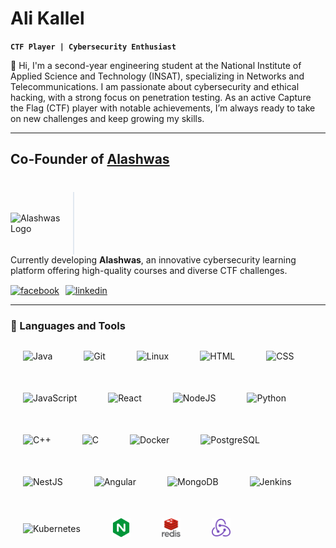 # Ali Kallel

**`CTF Player | Cybersecurity Enthusiast`**

👋 Hi, I'm a second-year engineering student at the National Institute of Applied Science and Technology (INSAT), specializing in Networks and Telecommunications. I am passionate about cybersecurity and ethical hacking, with a strong focus on penetration testing. As an active Capture the Flag (CTF) player with notable achievements, I’m always ready to take on new challenges and keep growing my skills.

---
## Co-Founder of [Alashwas](https://alashwas.online/)<div style="display: flex; align-items: center; gap: 20px; margin: 20px 0;">
  <div style="display: flex; align-items: center; gap: 20px;">
    <img src="https://alashwas.com/public/images/Alashwas.png" alt="Alashwas Logo" width="80">
    <div style="width: 2px; height: 100px; background-color: #e2e8f0;"></div>
  </div>
  <div style="display: flex; flex-direction: column; gap: 15px;">
    <p style="margin: 0;">
      Currently developing <strong>Alashwas</strong>, an innovative cybersecurity learning platform offering high-quality courses and diverse CTF challenges.
    </p>
    <div style="display: flex; gap: 10px;">
  <a href="https://www.facebook.com/AlashwasSec" target="_blank" style="display: inline-block;">
        <img src="https://img.shields.io/badge/facebook-logo?style=for-the-badge&logo=facebook&logoColor=white&color=%230866ff" alt="facebook" />
      </a>
      <a href="https://www.linkedin.com/company/alashwas" target="_blank" style="display: inline-block;">
        <img src="https://img.shields.io/badge/linkedin-logo?style=for-the-badge&logo=linkedin&logoColor=white&color=%230a77b6" alt="linkedin" />
      </a>
    </div>
  </div>
</div>


---

### 🧰 Languages and Tools
<div style="display: flex; flex-wrap: wrap; gap: 30px; align-items: center; margin: 20px 10px;"> <span style="display: inline-block; padding: 10px;"> <img alt="Java" width="30px" src="https://cdn.jsdelivr.net/gh/devicons/devicon/icons/java/java-original.svg" style="pointer-events: none;"/> </span> <span style="display: inline-block; padding: 10px;"> <img alt="Git" width="30px" src="https://cdn.jsdelivr.net/gh/devicons/devicon/icons/git/git-original.svg" style="pointer-events: none;"/> </span> <span style="display: inline-block; padding: 10px;"> <img alt="Linux" width="30px" src="https://cdn.jsdelivr.net/gh/devicons/devicon/icons/linux/linux-original.svg" style="pointer-events: none;"/> </span> <span style="display: inline-block; padding: 10px;"> <img alt="HTML" width="30px" src="https://cdn.jsdelivr.net/gh/devicons/devicon/icons/html5/html5-plain.svg" style="pointer-events: none;"/> </span> <span style="display: inline-block; padding: 10px;"> <img alt="CSS" width="30px" src="https://cdn.jsdelivr.net/gh/devicons/devicon/icons/css3/css3-plain.svg" style="pointer-events: none;"/> </span> <span style="display: inline-block; padding: 10px;"> <img alt="JavaScript" width="30px" src="https://cdn.jsdelivr.net/gh/devicons/devicon/icons/javascript/javascript-plain.svg" style="pointer-events: none;"/> </span> <span style="display: inline-block; padding: 10px;"> <img alt="React" width="30px" src="https://cdn.jsdelivr.net/gh/devicons/devicon/icons/react/react-original.svg" style="pointer-events: none;"/> </span> <span style="display: inline-block; padding: 10px;"> <img alt="NodeJS" width="30px" src="https://cdn.jsdelivr.net/gh/devicons/devicon@latest/icons/nodejs/nodejs-original-wordmark.svg" style="pointer-events: none;"/> </span> <span style="display: inline-block; padding: 10px;"> <img alt="Python" width="30px" src="https://cdn.jsdelivr.net/gh/devicons/devicon@latest/icons/python/python-original.svg" style="pointer-events: none;"/> </span> <span style="display: inline-block; padding: 10px;"> <img alt="C++" width="30px" src="https://cdn.jsdelivr.net/gh/devicons/devicon@latest/icons/cplusplus/cplusplus-original.svg" style="pointer-events: none;"/> </span> <span style="display: inline-block; padding: 10px;"> <img alt="C" width="30px" src="https://cdn.jsdelivr.net/gh/devicons/devicon/icons/c/c-original.svg" style="pointer-events: none;"/> </span> <span style="display: inline-block; padding: 10px;"> <img alt="Docker" width="30px" src="https://cdn.jsdelivr.net/gh/devicons/devicon/icons/docker/docker-original.svg" style="pointer-events: none;"/> </span> <span style="display: inline-block; padding: 10px;"> <img alt="PostgreSQL" width="30px" src="https://cdn.jsdelivr.net/gh/devicons/devicon@latest/icons/postgresql/postgresql-original.svg" style="pointer-events: none;"/> </span> <span style="display: inline-block; padding: 10px;"> <img alt="NestJS" width="30px" src="https://cdn.jsdelivr.net/gh/devicons/devicon@latest/icons/nestjs/nestjs-original.svg" style="pointer-events: none;"/> </span> <span style="display: inline-block; padding: 10px;"> <img alt="Angular" width="30px" src="https://cdn.jsdelivr.net/gh/devicons/devicon@latest/icons/angular/angular-original.svg" style="pointer-events: none;"/> </span> <span style="display: inline-block; padding: 10px;"> <img alt="MongoDB" width="30px" src="https://cdn.jsdelivr.net/gh/devicons/devicon@latest/icons/mongodb/mongodb-original.svg" style="pointer-events: none;"/> </span> <span style="display: inline-block; padding: 10px;"> <img alt="Jenkins" width="30px" src="https://www.vectorlogo.zone/logos/jenkins/jenkins-icon.svg" style="pointer-events: none;"/> </span> <span style="display: inline-block; padding: 10px;"> <img alt="Kubernetes" width="30px" src="https://www.vectorlogo.zone/logos/kubernetes/kubernetes-icon.svg" style="pointer-events: none;"/> </span> <span style="display: inline-block; padding: 10px;"> <img alt="Nginx" width="30px" src="https://raw.githubusercontent.com/devicons/devicon/master/icons/nginx/nginx-original.svg" style="pointer-events: none;"/> </span> <span style="display: inline-block; padding: 10px;"> <img alt="Redis" width="30px" src="https://raw.githubusercontent.com/devicons/devicon/master/icons/redis/redis-original-wordmark.svg" style="pointer-events: none;"/> </span> <span style="display: inline-block; padding: 10px;"> <img alt="Redux" width="30px" src="https://raw.githubusercontent.com/devicons/devicon/master/icons/redux/redux-original.svg" style="pointer-events: none;"/> </span> </div>

<br />
